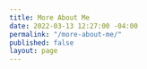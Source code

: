 ```yaml
---
title: More About Me
date: 2022-03-13 12:27:00 -04:00
permalink: "/more-about-me/"
published: false
layout: page
---
```



